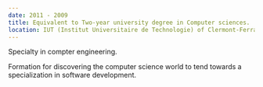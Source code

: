 ```yaml
---
date: 2011 - 2009
title: Equivalent to Two-year university degree in Computer sciences.
location: IUT (Institut Universitaire de Technologie) of Clermont-Ferrand, France.
---
```

Specialty in compter engineering.

Formation for discovering the computer science world to tend towards a specialization in software development.